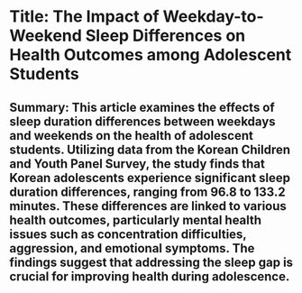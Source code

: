 # Title: The Impact of Weekday-to-Weekend Sleep Differences on Health Outcomes among Adolescent Students

## Summary: This article examines the effects of sleep duration differences between weekdays and weekends on the health of adolescent students. Utilizing data from the Korean Children and Youth Panel Survey, the study finds that Korean adolescents experience significant sleep duration differences, ranging from 96.8 to 133.2 minutes. These differences are linked to various health outcomes, particularly mental health issues such as concentration difficulties, aggression, and emotional symptoms. The findings suggest that addressing the sleep gap is crucial for improving health during adolescence.